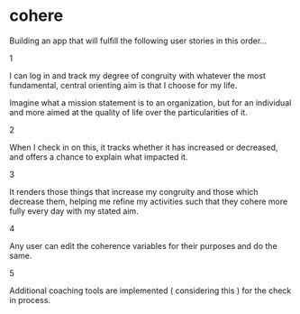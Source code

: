 # cohere

Building an app that will fulfill the following user stories in this order... 

1 

I can log in and track my degree of congruity with whatever the most fundamental, central orienting aim is that I choose for my life.  

Imagine what a mission statement is to an organization, but for an individual and more aimed at the quality of life over the particularities of it. 

2

When I check in on this, it tracks whether it has increased or decreased, and offers a chance to explain what impacted it. 

3 

It renders those things that increase my congruity and those which decrease them, helping me refine my activities such that they cohere
more fully every day with my stated aim. 

4 

Any user can edit the coherence variables for their purposes and do the same. 

5 

Additional coaching tools are implemented ( considering this ) for the check in process. 


